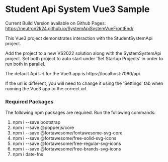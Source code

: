 <h1>Student Api System Vue3 Sample</h1>

Current Build Version available on Github Pages: https://neutron2k24.github.io/SystemApiSystemVueFrontEnd/

This Vue3 project demonstrates interaction with the StudentSystemApi project.

Add the project to a new VS2022 solution along with the SystemSystemApi project. 
Set both project to auto start under 'Set Startup Projects' in order to run both in parallel.

The default Api Url for the Vue3 app is https://localhost:7060/api.

If the url is different, you will need to change it using the 'Settings' tab when running the Vue3 app to the correct url.

<h3>Required Packages</h3>
The following npm packages are required. Run the following commands:

1. npm i --save bootstrap
2. npm i --save @popperjs/core
3. npm i --save @fortawesome/fontawesome-svg-core
4. npm i --save @fortawesome/free-solid-svg-icons
5. npm i --save @fortawesome/free-regular-svg-icons
6. npm i --save @fortawesome/free-brands-svg-icons
7. npm i date-fns
